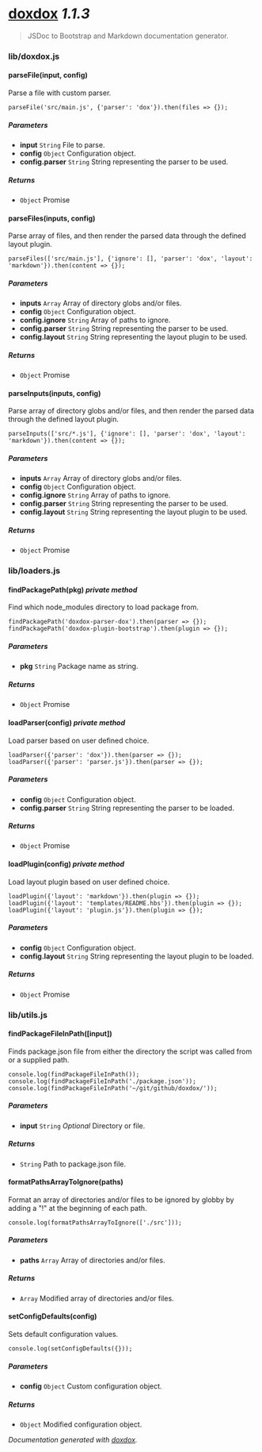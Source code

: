 # [doxdox](https://github.com/neogeek/doxdox) *1.1.3*

> JSDoc to Bootstrap and Markdown documentation generator.


### lib/doxdox.js


#### parseFile(input, config) 

Parse a file with custom parser.

    parseFile('src/main.js', {'parser': 'dox'}).then(files => {});




##### Parameters

- **input** `String`   File to parse.
- **config** `Object`   Configuration object.
- **config.parser** `String`   String representing the parser to be used.




##### Returns


- `Object`   Promise



#### parseFiles(inputs, config) 

Parse array of files, and then render the parsed data through the defined layout plugin.

    parseFiles(['src/main.js'], {'ignore': [], 'parser': 'dox', 'layout': 'markdown'}).then(content => {});




##### Parameters

- **inputs** `Array`   Array of directory globs and/or files.
- **config** `Object`   Configuration object.
- **config.ignore** `String`   Array of paths to ignore.
- **config.parser** `String`   String representing the parser to be used.
- **config.layout** `String`   String representing the layout plugin to be used.




##### Returns


- `Object`   Promise



#### parseInputs(inputs, config) 

Parse array of directory globs and/or files, and then render the parsed data through the defined layout plugin.

    parseInputs(['src/*.js'], {'ignore': [], 'parser': 'dox', 'layout': 'markdown'}).then(content => {});




##### Parameters

- **inputs** `Array`   Array of directory globs and/or files.
- **config** `Object`   Configuration object.
- **config.ignore** `String`   Array of paths to ignore.
- **config.parser** `String`   String representing the parser to be used.
- **config.layout** `String`   String representing the layout plugin to be used.




##### Returns


- `Object`   Promise




### lib/loaders.js


#### findPackagePath(pkg)  *private method*

Find which node_modules directory to load package from.

    findPackagePath('doxdox-parser-dox').then(parser => {});
    findPackagePath('doxdox-plugin-bootstrap').then(plugin => {});




##### Parameters

- **pkg** `String`   Package name as string.




##### Returns


- `Object`   Promise



#### loadParser(config)  *private method*

Load parser based on user defined choice.

    loadParser({'parser': 'dox'}).then(parser => {});
    loadParser({'parser': 'parser.js'}).then(parser => {});




##### Parameters

- **config** `Object`   Configuration object.
- **config.parser** `String`   String representing the parser to be loaded.




##### Returns


- `Object`   Promise



#### loadPlugin(config)  *private method*

Load layout plugin based on user defined choice.

    loadPlugin({'layout': 'markdown'}).then(plugin => {});
    loadPlugin({'layout': 'templates/README.hbs'}).then(plugin => {});
    loadPlugin({'layout': 'plugin.js'}).then(plugin => {});




##### Parameters

- **config** `Object`   Configuration object.
- **config.layout** `String`   String representing the layout plugin to be loaded.




##### Returns


- `Object`   Promise




### lib/utils.js


#### findPackageFileInPath([input]) 

Finds package.json file from either the directory the script was called from or a supplied path.

    console.log(findPackageFileInPath());
    console.log(findPackageFileInPath('./package.json'));
    console.log(findPackageFileInPath('~/git/github/doxdox/'));




##### Parameters

- **input** `String`  *Optional* Directory or file.




##### Returns


- `String`   Path to package.json file.



#### formatPathsArrayToIgnore(paths) 

Format an array of directories and/or files to be ignored by globby by adding a "!" at the beginning of each path.

    console.log(formatPathsArrayToIgnore(['./src']));




##### Parameters

- **paths** `Array`   Array of directories and/or files.




##### Returns


- `Array`   Modified array of directories and/or files.



#### setConfigDefaults(config) 

Sets default configuration values.

    console.log(setConfigDefaults({}));




##### Parameters

- **config** `Object`   Custom configuration object.




##### Returns


- `Object`   Modified configuration object.




*Documentation generated with [doxdox](https://github.com/neogeek/doxdox).*
